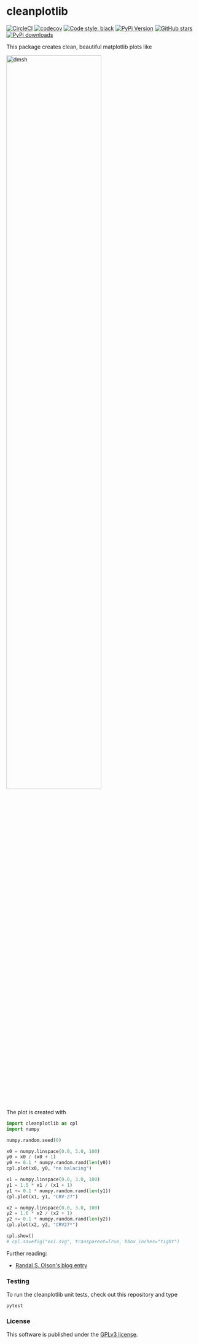 # cleanplotlib

[![CircleCI](https://img.shields.io/circleci/project/github/nschloe/cleanplotlib/master.svg?style=flat-square)](https://circleci.com/gh/nschloe/cleanplotlib/tree/master)
[![codecov](https://img.shields.io/codecov/c/github/nschloe/cleanplotlib.svg?style=flat-square)](https://codecov.io/gh/nschloe/cleanplotlib)
[![Code style: black](https://img.shields.io/badge/code%20style-black-000000.svg?style=flat-square)](https://github.com/psf/black)
[![PyPi Version](https://img.shields.io/pypi/v/cleanplotlib.svg?style=flat-square)](https://pypi.org/project/cleanplotlib)
[![GitHub stars](https://img.shields.io/github/stars/nschloe/cleanplotlib.svg?logo=github&label=Stars&logoColor=white&style=flat-square)](https://github.com/nschloe/cleanplotlib)
[![PyPi downloads](https://img.shields.io/pypi/dm/cleanplotlib.svg?style=flat-square)](https://pypistats.org/packages/cleanplotlib)

This package creates clean, beautiful matplotlib plots like

<img alt="dmsh" src="https://nschloe.github.io/cleanplotlib/ex1.svg" width="70%">

The plot is created with
```python
import cleanplotlib as cpl
import numpy

numpy.random.seed(0)

x0 = numpy.linspace(0.0, 3.0, 100)
y0 = x0 / (x0 + 1)
y0 += 0.1 * numpy.random.rand(len(y0))
cpl.plot(x0, y0, "no balacing")

x1 = numpy.linspace(0.0, 3.0, 100)
y1 = 1.5 * x1 / (x1 + 1)
y1 += 0.1 * numpy.random.rand(len(y1))
cpl.plot(x1, y1, "CRV-27")

x2 = numpy.linspace(0.0, 3.0, 100)
y2 = 1.6 * x2 / (x2 + 1)
y2 += 0.1 * numpy.random.rand(len(y2))
cpl.plot(x2, y2, "CRV27*")

cpl.show()
# cpl.savefig("ex1.svg", transparent=True, bbox_inches="tight")
```

Further reading:

 * [Randal S. Olson's blog entry](http://www.randalolson.com/2014/06/28/how-to-make-beautiful-data-visualizations-in-python-with-matplotlib/)


### Testing

To run the cleanplotlib unit tests, check out this repository and type
```
pytest
```

### License

This software is published under the [GPLv3 license](https://www.gnu.org/licenses/gpl-3.0.en.html).
